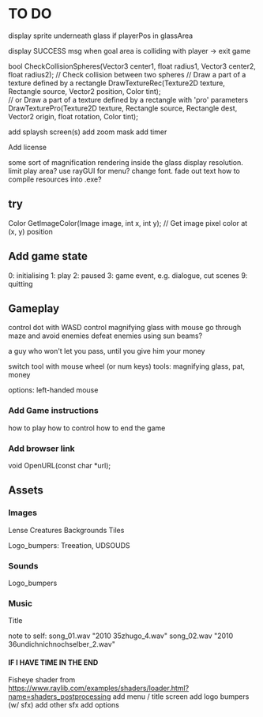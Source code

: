 # TO DO

display sprite underneath glass if playerPos in glassArea

display SUCCESS msg when goal area is colliding with player -> exit game

 bool CheckCollisionSpheres(Vector3 center1, float radius1, Vector3 center2, float radius2);   // Check collision between two spheres
 // Draw a part of a texture defined by a rectangle
 DrawTextureRec(Texture2D texture, Rectangle source, Vector2 position, Color tint);   
 // or Draw a part of a texture defined by a rectangle with 'pro' parameters
DrawTexturePro(Texture2D texture, Rectangle source, Rectangle dest, Vector2 origin, float rotation, Color tint); 

add splaysh screen(s)
add zoom mask
add timer

Add license

some sort of magnification rendering inside the glass
display resolution. limit play area?
use rayGUI for menu? change font. fade out text
how to compile resources into .exe?

## try
Color GetImageColor(Image image, int x, int y);    // Get image pixel color at (x, y) position


## Add game state
0: initialising
1: play
2: paused
3: game event, e.g. dialogue, cut scenes
9: quitting

## Gameplay

control dot with WASD
control magnifying glass with mouse
go through maze and avoid enemies
defeat enemies using sun beams?

a guy who won't let you pass, until you give him your money

switch tool with mouse wheel (or num keys)
tools: magnifying glass, pat, money

options: left-handed mouse

### Add Game instructions
how to play
how to control
how to end the game

### Add browser link
void OpenURL(const char *url);  

## Assets

### Images

Lense
Creatures
Backgrounds
Tiles

Logo_bumpers: Treeation, UDSOUDS

### Sounds
Logo_bumpers

### Music
Title 

note to self: 
song_01.wav		"2010 35zhugo_4.wav"
song_02.wav		"2010 36undichnichnochselber_2.wav"


#### IF I HAVE TIME IN THE END

Fisheye shader from https://www.raylib.com/examples/shaders/loader.html?name=shaders_postprocessing
add menu / title screen
add logo bumpers (w/ sfx)
add other sfx
add options